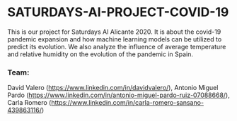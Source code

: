 # SATURDAYS-AI-PROJECT-COVID-19
This is our project for Saturdays AI Alicante 2020. It is about the covid-19 pandemic expansion and how machine learning models can be utilized to predict its evolution. We also analyze the influence of average temperature and relative humidity on the evolution of the pandemic in Spain.

### Team: 
David Valero (https://www.linkedin.com/in/davidvalero/), 
Antonio Miguel Pardo (https://www.linkedin.com/in/antonio-miguel-pardo-ruiz-07088668/), 
Carla Romero (https://www.linkedin.com/in/carla-romero-sansano-439863116/)
